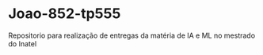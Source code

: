 # Joao-852-tp555
Repositorio para realização de entregas da matéria de IA e ML no mestrado do Inatel
